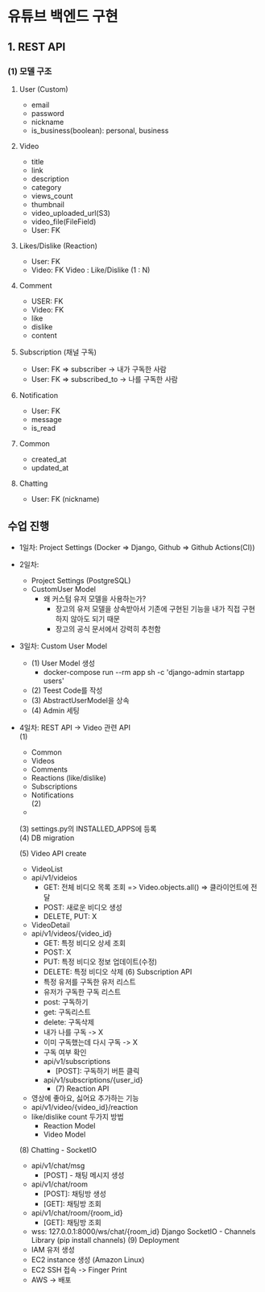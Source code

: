 # 유튜브 백엔드 구현

## 1. REST API
### (1) 모델 구조

1. User (Custom)
    - email
    - password
    - nickname
    - is_business(boolean): personal, business


2. Video
    - title
    - link
    - description
    - category
    - views_count
    - thumbnail
    - video_uploaded_url(S3)
    - video_file(FileField)
    - User: FK


3. Likes/Dislike (Reaction)
    - User: FK
    - Video: FK
    Video : Like/Dislike (1 : N)


4. Comment
    - USER: FK
    - Video: FK
    - like
    - dislike
    - content


5. Subscription (채널 구독)
    - User: FK => subscriber -> 내가 구독한 사람
    - User: FK => subscribed_to -> 나를 구독한 사람


6. Notification
   - User: FK
   - message
   - is_read


7. Common
    - created_at
    - updated_at


8. Chatting
   - User: FK (nickname)


## 수업 진행

- 1일차: Project Settings (Docker => Django, Github => Github Actions(CI))
- 2일차: 
  - Project Settings (PostgreSQL)
  - CustomUser Model
    - 왜 커스텀 유저 모델을 사용하는가?
      - 장고의 유저 모델을 상속받아서 기존에 구현된 기능을 내가 직접 구현하지 않아도 되기 때문
      - 장고의 공식 문서에서 강력히 추천함
- 3일차: Custom User Model
  - (1) User Model 생성
    - docker-compose run --rm app sh -c 'django-admin startapp users'
  - (2) Teest Code를 작성
  - (3) AbstractUserModel을 상속
  - (4) Admin 세팅
- 4일차: REST API -> Video 관련 API  
  (1)
  - Common
  - Videos
  - Comments
  - Reactions (like/dislike)
  - Subscriptions
  - Notifications  
  (2)
  - 
  (3) settings.py의 INSTALLED_APPS에 등록  
  (4) DB migration
  
  (5) Video API create
  - VideoList
  - api/v1/videios
    - GET: 전체 비디오 목록 조회 => Video.objects.all() => 클라이언트에 전달
    - POST: 새로운 비디오 생성
    - DELETE, PUT: X
  - VideoDetail
  - api/v1/videos/{video_id}
    - GET: 특정 비디오 상세 조회
    - POST: X
    - PUT: 특정 비디오 정보 업데이트(수정)
    - DELETE: 특정 비디오 삭제
  (6) Subscription API
    - 특정 유저를 구독한 유저 리스트
    - 유저가 구독한 구독 리스트
    - post: 구독하기
    - get: 구독리스트
    - delete: 구독삭제
    - 내가 나를 구독 -> X
    - 이미 구독했는데 다시 구독 -> X
    - 구독 여부 확인
    - api/v1/subscriptions
        - [POST]: 구독하기 버튼 클릭
    - api/v1/subscriptions/{user_id}
        - [DELETE]: 구독취소
  (7) Reaction API
  - 영상에 좋아요, 싫어요 추가하는 기능
  - api/v1/video/{video_id}/reaction
  - like/dislike count 두가지 방법
    - Reaction Model
    - Video Model

  (8) Chatting - SocketIO
  - api/v1/chat/msg
    - [POST] - 채팅 메시지 생성
  - api/v1/chat/room
    - [POST]: 채팅방 생성
    - [GET]: 채팅방 조회
  - api/v1/chat/room/{room_id}
    - [GET]: 채팅방 조회
  - wss: 127.0.0.1:8000/ws/chat/{room_id}
    Django SocketIO - Channels Library (pip install channels)
  (9) Deployment
  - IAM 유저 생성
  - EC2 instance 생성 (Amazon Linux)
  - EC2 SSH 접속 -> Finger Print
  - AWS -> 배포
